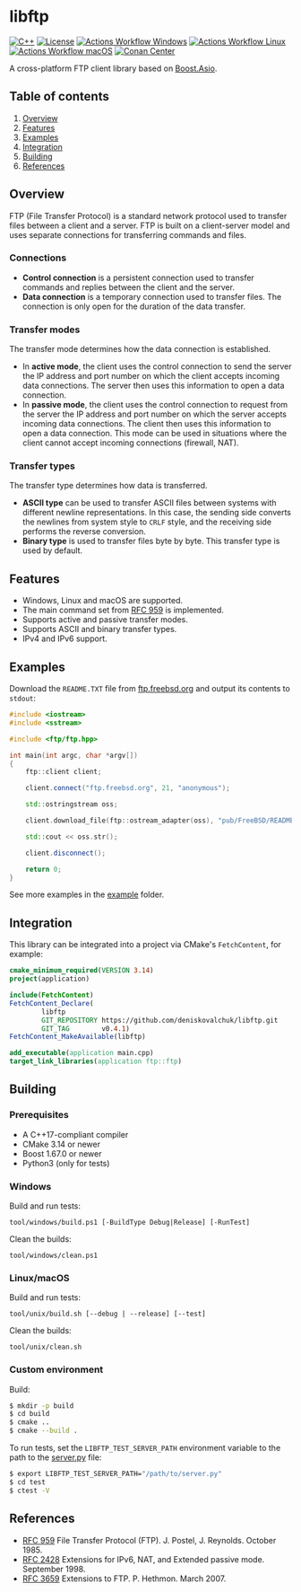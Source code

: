 # libftp

[![C++](https://img.shields.io/badge/C++-17-blue)](https://en.cppreference.com/w/cpp/17)
[![License](https://img.shields.io/badge/License-MIT-blue)](LICENSE)
[![Actions Workflow Windows](https://github.com/deniskovalchuk/ftp-client/actions/workflows/windows.yml/badge.svg)](https://github.com/deniskovalchuk/ftp-client/actions/workflows/windows.yml)
[![Actions Workflow Linux](https://github.com/deniskovalchuk/ftp-client/actions/workflows/linux.yml/badge.svg)](https://github.com/deniskovalchuk/ftp-client/actions/workflows/linux.yml)
[![Actions Workflow macOS](https://github.com/deniskovalchuk/ftp-client/actions/workflows/macos.yml/badge.svg)](https://github.com/deniskovalchuk/ftp-client/actions/workflows/macos.yml)
[![Conan Center](https://img.shields.io/conan/v/libftp)](https://conan.io/center/recipes/libftp)

A cross-platform FTP client library based on [Boost.Asio](https://www.boost.org/doc/libs/1_84_0/doc/html/boost_asio.html).

## Table of contents

1. [Overview](#overview)
1. [Features](#features)
1. [Examples](#examples)
1. [Integration](#integration)
1. [Building](#building)
1. [References](#references)

## Overview

FTP (File Transfer Protocol) is a standard network protocol used to transfer files between a client and a server. FTP is
built on a client-server model and uses separate connections for transferring commands and files.

### Connections

- **Control connection** is a persistent connection used to transfer commands and replies between the client and the
server.
- **Data connection** is a temporary connection used to transfer files. The connection is only open for the duration of
the data transfer.

### Transfer modes

The transfer mode determines how the data connection is established.

- In **active mode**, the client uses the control connection to send the server the IP address and port number on which
the client accepts incoming data connections. The server then uses this information to open a data connection.
- In **passive mode**, the client uses the control connection to request from the server the IP address and port number
on which the server accepts incoming data connections. The client then uses this information to open a data connection.
This mode can be used in situations where the client cannot accept incoming connections (firewall, NAT).

### Transfer types

The transfer type determines how data is transferred. 

- **ASCII type** can be used to transfer ASCII files between systems with different newline representations. In this
case, the sending side converts the newlines from system style to `CRLF` style, and the receiving side performs the
reverse conversion.
- **Binary type** is used to transfer files byte by byte. This transfer type is used by default.

## Features

- Windows, Linux and macOS are supported.
- The main command set from [RFC 959](doc/RFC959.txt) is implemented.
- Supports active and passive transfer modes.
- Supports ASCII and binary transfer types.
- IPv4 and IPv6 support.

## Examples

Download the `README.TXT` file from [ftp.freebsd.org](https://download.freebsd.org/) and output its contents to `stdout`:

```c++
#include <iostream>
#include <sstream>

#include <ftp/ftp.hpp>

int main(int argc, char *argv[])
{
    ftp::client client;

    client.connect("ftp.freebsd.org", 21, "anonymous");

    std::ostringstream oss;

    client.download_file(ftp::ostream_adapter(oss), "pub/FreeBSD/README.TXT");

    std::cout << oss.str();

    client.disconnect();

    return 0;
}
```

See more examples in the [example](example) folder.

## Integration

This library can be integrated into a project via CMake's `FetchContent`, for example:

```cmake
cmake_minimum_required(VERSION 3.14)
project(application)

include(FetchContent)
FetchContent_Declare(
        libftp
        GIT_REPOSITORY https://github.com/deniskovalchuk/libftp.git
        GIT_TAG        v0.4.1)
FetchContent_MakeAvailable(libftp)

add_executable(application main.cpp)
target_link_libraries(application ftp::ftp)
```

## Building

### Prerequisites

- A C++17-compliant compiler
- CMake 3.14 or newer
- Boost 1.67.0 or newer
- Python3 (only for tests)

### Windows

Build and run tests:

```
tool/windows/build.ps1 [-BuildType Debug|Release] [-RunTest]
```

Clean the builds:

```
tool/windows/clean.ps1
```

### Linux/macOS

Build and run tests:

```
tool/unix/build.sh [--debug | --release] [--test]
```

Clean the builds:

```
tool/unix/clean.sh
```

### Custom environment

Build:

```bash
$ mkdir -p build
$ cd build
$ cmake ..
$ cmake --build .
```

To run tests, set the `LIBFTP_TEST_SERVER_PATH` environment variable to the path to the
[server.py](test/server/server.py) file:

```bash
$ export LIBFTP_TEST_SERVER_PATH="/path/to/server.py"
$ cd test
$ ctest -V
```

## References

- [RFC 959](doc/RFC959.txt) File Transfer Protocol (FTP). J. Postel, J. Reynolds. October 1985.
- [RFC 2428](doc/RFC2428.txt) Extensions for IPv6, NAT, and Extended passive mode. September 1998.
- [RFC 3659](doc/RFC3659.txt) Extensions to FTP. P. Hethmon. March 2007.
